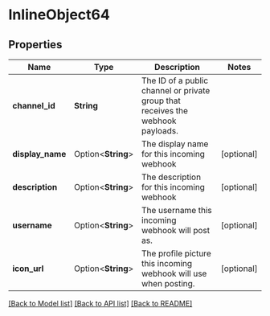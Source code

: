 # InlineObject64

## Properties

Name | Type | Description | Notes
------------ | ------------- | ------------- | -------------
**channel_id** | **String** | The ID of a public channel or private group that receives the webhook payloads. | 
**display_name** | Option<**String**> | The display name for this incoming webhook | [optional]
**description** | Option<**String**> | The description for this incoming webhook | [optional]
**username** | Option<**String**> | The username this incoming webhook will post as. | [optional]
**icon_url** | Option<**String**> | The profile picture this incoming webhook will use when posting. | [optional]

[[Back to Model list]](../README.md#documentation-for-models) [[Back to API list]](../README.md#documentation-for-api-endpoints) [[Back to README]](../README.md)


